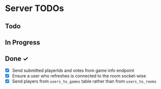 # Server TODOs

## Todo

## In Progress

## Done ✓

- [x] Send submitted playerIds and votes from game info endpoint
- [x] Ensure a user who refreshes is connected to the room socket-wise
- [x] Send players from `users_to_games` table rather than from `users_to_rooms`
